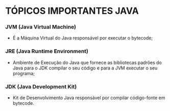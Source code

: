 # TÓPICOS IMPORTANTES JAVA

### JVM (Java Virtual Machine) 
- É a Máquina Virtual do Java responsável por executar o bytecode;
### JRE (Java Runtime Environment) 
- Ambiente de Execução do Java que fornece as bibliotecas padrões do Java para o JDK compilar o seu código e para a JVM executar o seu programa;
### JDK (Java Development Kit) 
- Kit de Desenvolvimento Java responsável por compilar código-fonte em bytecode.